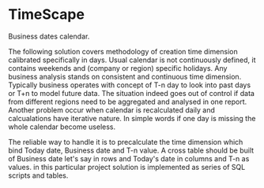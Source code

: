# TimeScape
Business dates calendar.

The following solution covers methodology of creation time dimension calibrated specifically in days. Usual calendar is not continuously defined, it contains weekends and (company or region) specific holidays. Any business analysis stands on consistent and continuous time dimension. Typically business operates with concept of T-n day to look into past days or T+n to model future data. The situation indeed goes out of control if data from different regions need to be aggregated and analysed in one report. Another problem occur when calendar is recalculated daily and calcualations have iterative nature. In simple words if one day is missing the whole calendar become useless.

The reliable way to handle it is to precalculate the time dimension which bind Today date, Business date and T-n value. A cross table should be built of Business date let's say in rows and Today's date in columns and T-n as values. in this particular project solution is implemented as series of SQL scripts and tables. 
